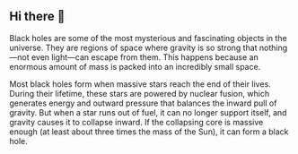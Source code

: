 ## Hi there 👋
Black holes are some of the most mysterious and fascinating objects in the universe. They are regions of space where gravity is so strong that nothing—not even light—can escape from them. This happens because an enormous amount of mass is packed into an incredibly small space.

Most black holes form when massive stars reach the end of their lives. During their lifetime, these stars are powered by nuclear fusion, which generates energy and outward pressure that balances the inward pull of gravity. But when a star runs out of fuel, it can no longer support itself, and gravity causes it to collapse inward. If the collapsing core is massive enough (at least about three times the mass of the Sun), it can form a black hole.
